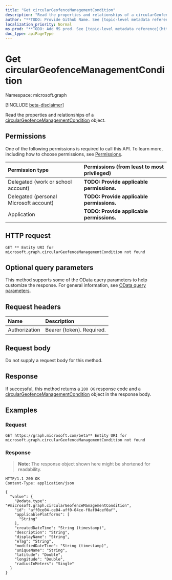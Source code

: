 ```yaml
---
title: "Get circularGeofenceManagementCondition"
description: "Read the properties and relationships of a circularGeofenceManagementCondition object."
author: "**TODO: Provide Github Name. See [topic-level metadata reference](https://msgo.azurewebsites.net/add/document/guidelines/metadata.html#topic-level-metadata)**"
localization_priority: Normal
ms.prod: "**TODO: Add MS prod. See [topic-level metadata reference](https://msgo.azurewebsites.net/add/document/guidelines/metadata.html#topic-level-metadata)**"
doc_type: apiPageType
---
```


# Get circularGeofenceManagementCondition
Namespace: microsoft.graph

[!INCLUDE [beta-disclaimer](../../includes/beta-disclaimer.md)]

Read the properties and relationships of a [circularGeofenceManagementCondition](../resources/circulargeofencemanagementcondition.md) object.

## Permissions
One of the following permissions is required to call this API. To learn more, including how to choose permissions, see [Permissions](/graph/permissions-reference).

|Permission type|Permissions (from least to most privileged)|
|:---|:---|
|Delegated (work or school account)|**TODO: Provide applicable permissions.**|
|Delegated (personal Microsoft account)|**TODO: Provide applicable permissions.**|
|Application|**TODO: Provide applicable permissions.**|

## HTTP request

<!-- {
  "blockType": "ignored"
}
-->
``` http
GET ** Entity URI for microsoft.graph.circularGeofenceManagementCondition not found
```

## Optional query parameters
This method supports some of the OData query parameters to help customize the response. For general information, see [OData query parameters](/graph/query-parameters).

## Request headers
|Name|Description|
|:---|:---|
|Authorization|Bearer {token}. Required.|

## Request body
Do not supply a request body for this method.

## Response

If successful, this method returns a `200 OK` response code and a [circularGeofenceManagementCondition](../resources/circulargeofencemanagementcondition.md) object in the response body.

## Examples

### Request
<!-- {
  "blockType": "request",
  "name": "get_circulargeofencemanagementcondition"
}
-->
``` http
GET https://graph.microsoft.com/beta** Entity URI for microsoft.graph.circularGeofenceManagementCondition not found
```


### Response
>**Note:** The response object shown here might be shortened for readability.
<!-- {
  "blockType": "response",
  "truncated": true,
  "@odata.type": "microsoft.graph.circularGeofenceManagementCondition"
}
-->
``` http
HTTP/1.1 200 OK
Content-Type: application/json

{
  "value": {
    "@odata.type": "#microsoft.graph.circularGeofenceManagementCondition",
    "id": "aff0ce04-ce04-aff0-04ce-f0af04cef0af",
    "applicablePlatforms": [
      "String"
    ],
    "createdDateTime": "String (timestamp)",
    "description": "String",
    "displayName": "String",
    "eTag": "String",
    "modifiedDateTime": "String (timestamp)",
    "uniqueName": "String",
    "latitude": "Double",
    "longitude": "Double",
    "radiusInMeters": "Single"
  }
}
```

